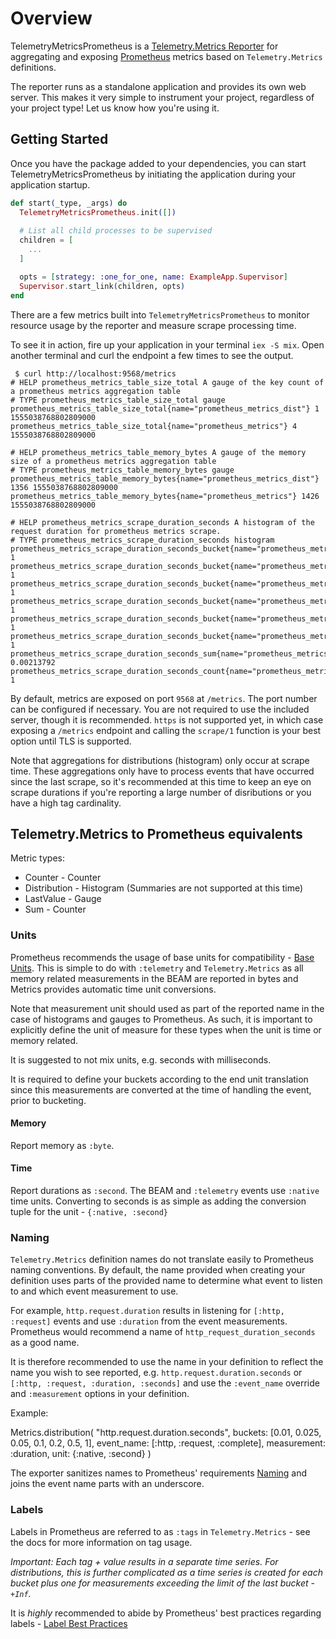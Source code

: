 # Overview

TelemetryMetricsPrometheus is a [Telemetry.Metrics Reporter](https://hexdocs.pm/telemetry_metrics/overview.html#reporters) for aggregating and exposing [Prometheus](https://prometheus.io) metrics based on `Telemetry.Metrics` definitions. 

The reporter runs as a standalone application and provides its own web server. This
makes it very simple to instrument your project, regardless of your project type! Let
us know how you're using it.

## Getting Started

Once you have the package added to your dependencies, you can start 
TelemetryMetricsPrometheus by initiating the application during
your application startup.

```elixir
def start(_type, _args) do
  TelemetryMetricsPrometheus.init([])
  
  # List all child processes to be supervised
  children = [
    ...
  ]

  opts = [strategy: :one_for_one, name: ExampleApp.Supervisor]
  Supervisor.start_link(children, opts)
end
```

There are a few metrics built into `TelemetryMetricsPrometheus` to 
monitor resource usage by the reporter and measure scrape processing time.

To see it in action, fire up your application in your terminal `iex -S mix`.
Open another terminal and curl the endpoint a few times to see the output.

```
 $ curl http://localhost:9568/metrics
# HELP prometheus_metrics_table_size_total A gauge of the key count of a prometheus metrics aggregation table
# TYPE prometheus_metrics_table_size_total gauge
prometheus_metrics_table_size_total{name="prometheus_metrics_dist"} 1 1555038768802809000
prometheus_metrics_table_size_total{name="prometheus_metrics"} 4 1555038768802809000

# HELP prometheus_metrics_table_memory_bytes A gauge of the memory size of a prometheus metrics aggregation table
# TYPE prometheus_metrics_table_memory_bytes gauge
prometheus_metrics_table_memory_bytes{name="prometheus_metrics_dist"} 1356 1555038768802809000
prometheus_metrics_table_memory_bytes{name="prometheus_metrics"} 1426 1555038768802809000

# HELP prometheus_metrics_scrape_duration_seconds A histogram of the request duration for prometheus metrics scrape.
# TYPE prometheus_metrics_scrape_duration_seconds histogram
prometheus_metrics_scrape_duration_seconds_bucket{name="prometheus_metrics",le="0.05"} 1
prometheus_metrics_scrape_duration_seconds_bucket{name="prometheus_metrics",le="0.1"} 1
prometheus_metrics_scrape_duration_seconds_bucket{name="prometheus_metrics",le="0.2"} 1
prometheus_metrics_scrape_duration_seconds_bucket{name="prometheus_metrics",le="0.5"} 1
prometheus_metrics_scrape_duration_seconds_bucket{name="prometheus_metrics",le="1"} 1
prometheus_metrics_scrape_duration_seconds_bucket{name="prometheus_metrics",le="+Inf"} 1
prometheus_metrics_scrape_duration_seconds_sum{name="prometheus_metrics"} 0.00213792
prometheus_metrics_scrape_duration_seconds_count{name="prometheus_metrics"} 1
```

By default, metrics are exposed on port `9568` at `/metrics`. The port number
can be configured if necessary. You are not required to use the included server,
though it is recommended. `https` is not supported yet, in which case exposing
a `/metrics` endpoint and calling the `scrape/1` function is your best option
until TLS is supported.

Note that aggregations for distributions (histogram) only occur at scrape time.
These aggregations only have to process events that have occurred since the last
scrape, so it's recommended at this time to keep an eye on scrape durations if
you're reporting a large number of disributions or you have a high tag cardinality.

## Telemetry.Metrics to Prometheus equivalents

Metric types:
* Counter - Counter
* Distribution - Histogram (Summaries are not supported at this time)
* LastValue - Gauge
* Sum - Counter

### Units

Prometheus recommends the usage of base units for compatibility - [Base Units](https://prometheus.io/docs/practices/naming/#base-units).
This is simple to do with `:telemetry` and `Telemetry.Metrics` as all memory
related measurements in the BEAM are reported in bytes and Metrics provides
automatic time unit conversions.

Note that measurement unit should used as part of the reported name in the case of
histograms and gauges to Prometheus. As such, it is important to explicitly define
the unit of measure for these types when the unit is time or memory related.

It is suggested to not mix units, e.g. seconds with milliseconds.

It is required to define your buckets according to the end unit translation
since this measurements are converted at the time of handling the event, prior
to bucketing.

#### Memory

Report memory as `:byte`.

#### Time

Report durations as `:second`. The BEAM and `:telemetry` events use `:native` time
units. Converting to seconds is as simple as adding the conversion tuple for
the unit - `{:native, :second}`

### Naming

`Telemetry.Metrics` definition names do not translate easily to Prometheus naming
conventions. By default, the name provided when creating your definition uses parts
of the provided name to determine what event to listen to and which event measurement
to use.

For example, `http.request.duration` results in listening for  `[:http, :request]`
events and use `:duration` from the event measurements. Prometheus would recommend
a name of `http_request_duration_seconds` as a good name.

It is therefore recommended to use the name in your definition to reflect the name
you wish to see reported, e.g. `http.request.duration.seconds` or `[:http, :request, :duration, :seconds]` and use the `:event_name` override and `:measurement` options in your definition.

Example:

Metrics.distribution(
"http.request.duration.seconds",
buckets: [0.01, 0.025, 0.05, 0.1, 0.2, 0.5, 1],
event_name: [:http, :request, :complete],
measurement: :duration,
unit: {:native, :second}
)

The exporter sanitizes names to Prometheus' requirements [Naming](https://prometheus.io/docs/instrumenting/writing_exporters/#naming) and joins the event name parts with an underscore.

### Labels

Labels in Prometheus are referred to as `:tags` in `Telemetry.Metrics` - see the docs
for more information on tag usage.

*Important: Each tag + value results in a separate time series. For distributions, this
is further complicated as a time series is created for each bucket plus one for measurements
exceeding the limit of the last bucket - `+Inf`.*

It is _highly_ recommended to abide by Prometheus' best practices regarding labels -
[Label Best Practices](https://prometheus.io/docs/practices/naming/#labels)
